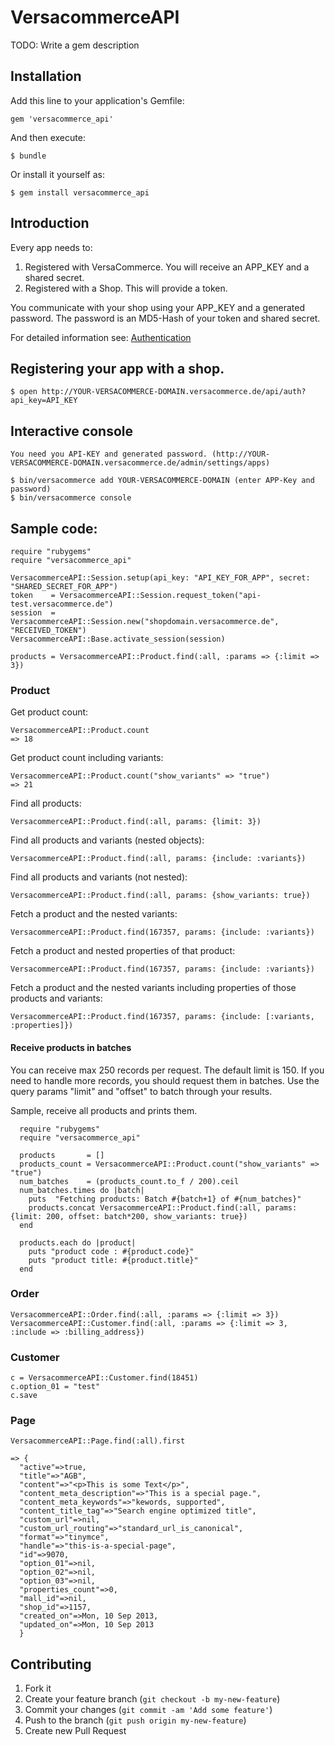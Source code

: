 # VersacommerceAPI

TODO: Write a gem description

## Installation

Add this line to your application's Gemfile:

    gem 'versacommerce_api'

And then execute:

    $ bundle

Or install it yourself as:

    $ gem install versacommerce_api

## Introduction

Every app needs to:

1. Registered with VersaCommerce. You will receive an APP_KEY and a shared secret.
2. Registered with a Shop. This will provide a token.

You communicate with your shop using your APP_KEY and a generated password. The password is an MD5-Hash of your token and shared secret.


For detailed information see: [Authentication](https://github.com/versacommerce/vc-api/blob/master/sections/authentication.md)


## Registering your app with a shop.

    $ open http://YOUR-VERSACOMMERCE-DOMAIN.versacommerce.de/api/auth?api_key=API_KEY

## Interactive console

    You need you API-KEY and generated password. (http://YOUR-VERSACOMMERCE-DOMAIN.versacommerce.de/admin/settings/apps)

    $ bin/versacommerce add YOUR-VERSACOMMERCE-DOMAIN (enter APP-Key and password)
    $ bin/versacommerce console

## Sample code:

    require "rubygems"
    require "versacommerce_api"

    VersacommerceAPI::Session.setup(api_key: "API_KEY_FOR_APP", secret: "SHARED_SECRET_FOR_APP")
    token    = VersacommerceAPI::Session.request_token("api-test.versacommerce.de")
    session  = VersacommerceAPI::Session.new("shopdomain.versacommerce.de", "RECEIVED_TOKEN")
    VersacommerceAPI::Base.activate_session(session)

    products = VersacommerceAPI::Product.find(:all, :params => {:limit => 3})
    
### Product


Get product count:

    VersacommerceAPI::Product.count
    => 18
    
Get product count including variants:

    VersacommerceAPI::Product.count("show_variants" => "true")
    => 21

Find all products:

    VersacommerceAPI::Product.find(:all, params: {limit: 3})

Find all products and variants (nested objects):

    VersacommerceAPI::Product.find(:all, params: {include: :variants})

Find all products and variants (not nested):

    VersacommerceAPI::Product.find(:all, params: {show_variants: true})
    
Fetch a product and the nested variants:

    VersacommerceAPI::Product.find(167357, params: {include: :variants})
    
Fetch a product and nested properties of that product:

    VersacommerceAPI::Product.find(167357, params: {include: :variants})

Fetch a product and the nested variants including properties of those products and variants:

    VersacommerceAPI::Product.find(167357, params: {include: [:variants, :properties]})


#### Receive products in batches

You can receive max 250 records per request. The default limit is 150. If you need to handle more records, you should request them in batches. Use the query params "limit" and "offset" to batch through your results.

Sample, receive all products and prints them.

      require "rubygems"
      require "versacommerce_api"

      products       = []
      products_count = VersacommerceAPI::Product.count("show_variants" => "true")
      num_batches    = (products_count.to_f / 200).ceil
      num_batches.times do |batch|
        puts  "Fetching products: Batch #{batch+1} of #{num_batches}"
        products.concat VersacommerceAPI::Product.find(:all, params: {limit: 200, offset: batch*200, show_variants: true})
      end
      
      products.each do |product|
        puts "product code : #{product.code}"
        puts "product title: #{product.title}"
      end

### Order

    VersacommerceAPI::Order.find(:all, :params => {:limit => 3})
    VersacommerceAPI::Customer.find(:all, :params => {:limit => 3, :include => :billing_address})

### Customer

    c = VersacommerceAPI::Customer.find(18451)
    c.option_01 = "test"
    c.save

### Page

    VersacommerceAPI::Page.find(:all).first

    => {
      "active"=>true,
      "title"=>"AGB",
      "content"=>"<p>This is some Text</p>",
      "content_meta_description"=>"This is a special page.",
      "content_meta_keywords"=>"kewords, supported",
      "content_title_tag"=>"Search engine optimized title",
      "custom_url"=>nil,
      "custom_url_routing"=>"standard_url_is_canonical",
      "format"=>"tinymce",
      "handle"=>"this-is-a-special-page",
      "id"=>9070,
      "option_01"=>nil,
      "option_02"=>nil,
      "option_03"=>nil,
      "properties_count"=>0,
      "mall_id"=>nil,
      "shop_id"=>1157,
      "created_on"=>Mon, 10 Sep 2013,
      "updated_on"=>Mon, 10 Sep 2013
      }

## Contributing

1. Fork it
2. Create your feature branch (`git checkout -b my-new-feature`)
3. Commit your changes (`git commit -am 'Add some feature'`)
4. Push to the branch (`git push origin my-new-feature`)
5. Create new Pull Request
